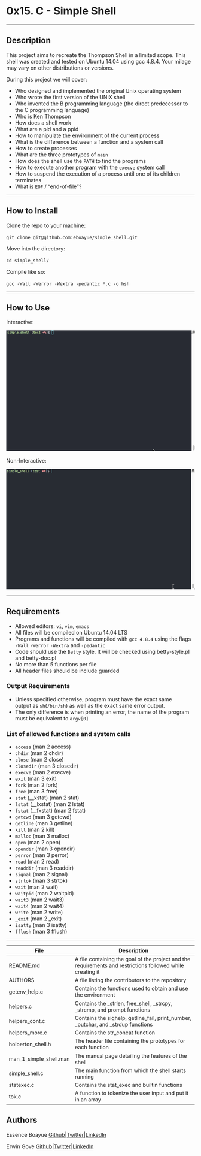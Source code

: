 # 0x15. C - Simple Shell
---
## Description

This project aims to recreate the Thompson Shell in a limited scope. This shell was created and tested on Ubuntu 14.04 using gcc 4.8.4. Your milage may vary on other distributions or versions. 

During this project we will cover:
- Who designed and implemented the original Unix operating system
- Who wrote the first version of the UNIX shell
- Who invented the B programming language (the direct predecessor to the C programming language)
- Who is Ken Thompson
- How does a shell work
- What are a pid and a ppid
- How to manipulate the environment of the current process
- What is the difference between a function and a system call
- How to create processes
- What are the three prototypes of `main`
- How does the shell use the `PATH` to find the programs
- How to execute another program with the `execve` system call
- How to suspend the execution of a process until one of its children terminates
- What is `EOF` / “end-of-file”?

---
## How to Install

Clone the repo to your machine:

`git clone git@github.com:eboayue/simple_shell.git`

Move into the directory:

`cd simple_shell/`

Compile like so:

`gcc -Wall -Werror -Wextra -pedantic *.c -o hsh`

---
## How to Use

Interactive:

![](Demo3.gif)

Non-Interactive:

![](Demodemo.gif)

---
## Requirements

- Allowed editors: `vi`, `vim`, `emacs`
- All files will be compiled on Ubuntu 14.04 LTS
- Programs and functions will be compiled with `gcc 4.8.4` using the flags `-Wall` `-Werror` `-Wextra` and `-pedantic`
- Code should use the `Betty` style. It will be checked using betty-style.pl and betty-doc.pl
- No more than 5 functions per file
- All header files should be include guarded

### Output Requirements

- Unless specified otherwise, program must have the exact same output as `sh`(`/bin/sh`) as well as the exact same error output.
- The only difference is when printing an error, the name of the program must be equivalent to `argv[0]`

### List of allowed functions and system calls

- `access` (man 2 access)
- `chdir` (man 2 chdir)
- `close` (man 2 close)
- `closedir` (man 3 closedir)
- `execve` (man 2 execve)
- `exit` (man 3 exit)
- `fork` (man 2 fork)
- `free` (man 3 free)
- `stat` (__xstat) (man 2 stat)
- `lstat` (__lxstat) (man 2 lstat)
- `fstat` (__fxstat) (man 2 fstat)
- `getcwd` (man 3 getcwd)
- `getline` (man 3 getline)
- `kill` (man 2 kill)
- `malloc` (man 3 malloc)
- `open` (man 2 open)
- `opendir` (man 3 opendir)
- `perror` (man 3 perror)
- `read` (man 2 read)
- `readdir` (man 3 readdir)
- `signal` (man 2 signal)
- `strtok` (man 3 strtok)
- `wait` (man 2 wait)
- `waitpid` (man 2 waitpid)
- `wait3` (man 2 wait3)
- `wait4` (man 2 wait4)
- `write` (man 2 write)
- `_exit` (man 2 _exit)
- `isatty` (man 3 isatty)
- `fflush` (man 3 fflush)

---
File|Description
---|---
README.md| A file containing the goal of the project and the requirements and restrictions followed while creating it
AUTHORS| A file listing the contributors to the repository
getenv_help.c | Contains the functions used to obtain and use the environment
helpers.c | Contains the _strlen, free_shell, _strcpy, _strcmp, and prompt functions
helpers_cont.c | Contains the sighelp, getline_fail, print_number, _putchar, and _strdup functions
helpers_more.c | Contains the str_concat function
holberton_shell.h | The header file containing the prototypes for each function
man_1_simple_shell.man | The manual page detailing the features of the shell
simple_shell.c | The main function from which the shell starts running
statexec.c | Contains the stat_exec and builtin functions
tok.c | A function to tokenize the user input and put it in an array

## Authors
Essence Boayue [Github](https://github.com/eboayue)|[Twitter](https://twitter.com/girlsaregeeks2)|[LinkedIn](https://www.linkedin.com/in/essenceboayue/)

Erwin Gove [Github](https://github.com/Hunt6666)|[Twitter](https://twitter.com/ErwinEhg50)|[LinkedIn](https://www.linkedin.com/in/erwin-gove-78ab98163/)